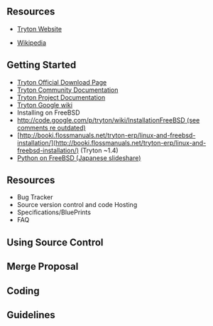 ## Resources ##

- [Tryton Website](http://www.tryton.org/)

- [Wikipedia](http://en.wikipedia.org/wiki/Comparison_of_Tryton_and_Open_ERP)

## Getting Started ##

- [Tryton Official Download Page](http://www.tryton.org/download.html)
- [Tryton Community Documentation](http://tryton-documentation.readthedocs.org/en/latest/index.html)
- [Tryton Project Documentation](http://doc.tryton.org/3.2/)
- [Tryton Google wiki](http://code.google.com/p/tryton/wiki/HelloWorld)
- Installing on FreeBSD
 - [http://code.google.com/p/tryton/wiki/InstallationFreeBSD (see comments re outdated)](http://code.google.com/p/tryton/wiki/InstallationFreeBSD)
 - [http://booki.flossmanuals.net/tryton-erp/linux-and-freebsd-installation/](http://booki.flossmanuals.net/tryton-erp/linux-and-freebsd-installation/) (Tryton ~1.4)
- [Python on FreeBSD (Japanese slideshare)](http://www.slideshare.net/pycontw/python-on-freebsd)


## Resources ##

- Bug Tracker
- Source version control and code Hosting
- Specifications/BluePrints
- FAQ

## Using Source Control ##

## Merge Proposal ##

## Coding ##

## Guidelines ##
